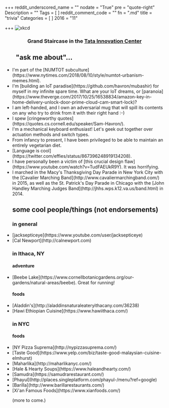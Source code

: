 +++
reddit_underscored_name = ""
nodate = "True"
pre = "quote-right"
Description = ""
Tags = [
]
reddit_comment_code = ""
fn = ".md"
title = "trivia"
Categories = [
]
2016 = "11"

+++
![xkcd](/img/tatastairs.jpg)
### <div style="text-align:center">Grand Staircase in the [Tata Innovation Center](https://tech.cornell.edu/campus/tata-innovation-center)</div>

<h2>&nbsp;&nbsp;&nbsp;&nbsp;&nbsp;&nbsp;&nbsp;"ask me about"...</h2>
<ul class="ul-interests fa-ul">

<li>
<i class="fa-li fa fa-hand-o-right"></i>
I'm part of the [NUMTOT subculture](https://www.nytimes.com/2018/08/10/style/numtot-urbanism-memes.html).</li>

<li>
<i class="fa-li fa fa-hand-o-right"></i>
I'm [building an IoT paradise](https://github.com/havron/mubashir) for myself in my infinite spare time. What are your IoT dreams, or [paranoia](https://www.theverge.com/2017/10/25/16538834/amazon-key-in-home-delivery-unlock-door-prime-cloud-cam-smart-lock)?
</li>

<li>
<i class="fa-li fa fa-hand-o-right"></i>
I am left-handed, and I own an adversarial mug that will spill its contents on any who try to drink
from it with their right hand :-)</li>

<li>
<i class="fa-li fa fa-hand-o-right"></i>
I spew [cringeworthy quotes](https://quotes.cs.cornell.edu/speaker/Sam-Havron/).
</li>

<li> <i class="fa-li fa fa-hand-o-right"></i> 
I'm a mechanical keyboard enthusiast!
Let's geek out together over actuation methods and switch types.
</li>

<li>
<i class="fa-li fa fa-hand-o-right"></i>
From infancy to present, I have been privileged to be able to maintain an entirely vegetarian diet.</li>

<li>
<i class="fa-li fa fa-hand-o-right"></i>
[Language is cool](https://twitter.com/effies/status/867396248919134208).
</li>

<li>
<i class="fa-li fa fa-hand-o-right"></i>
I have personally been a victim of [this crucial
design flaw](https://www.youtube.com/watch?v=TudFAEUkR9Y). It was horrifying.
</li>

<li>
<i class="fa-li fa fa-hand-o-right"></i>
I marched in the Macy's Thanksgiving Day Parade in New York City with the 
[Cavalier Marching Band](http://www.cavaliermarchingband.com/) 
in 2015, as well as the St. Patrick's Day Parade in Chicago with the 
[John Handley Marching Judges Band](http://jhhs.wps.k12.va.us/band.html) in 2014.</li>

## some cool people/things (not endorsements) 
### in general
<li>
<i class="fa-li fa fa-hand-o-right"></i>
[jacksepticeye](https://www.youtube.com/user/jacksepticeye)
</li>

<li>
<i class="fa-li fa fa-hand-o-right"></i>
[Cal Newport](http://calnewport.com)
</li>

### in Ithaca, NY
#### adventure
<li>
<i class="fa-li fa fa-hand-o-right"></i>
[Beebe
Lake](https://www.cornellbotanicgardens.org/our-gardens/natural-areas/beebe).
Great for running!
</li>

#### foods
<li>
<i class="fa-li fa fa-hand-o-right"></i>
[Aladdin's](http://aladdinsnaturaleateryithacany.com/36238)
</li>

<li>
<i class="fa-li fa fa-hand-o-right"></i>
 [Hawi Ethiopian Cuisine](https://www.hawiithaca.com/)
</li>

### in NYC
#### foods
<li>
<i class="fa-li fa fa-hand-o-right"></i>
[NY Pizza Suprema](http://nypizzasuprema.com/)
</li>

<li>
<i class="fa-li fa fa-hand-o-right"></i>
[Taste Good](https://www.yelp.com/biz/taste-good-malaysian-cuisine-elmhurst)
</li>

<li>
<i class="fa-li fa fa-hand-o-right"></i>
[Maharlika](http://maharlikanyc.com/)
</li>

<li>
<i class="fa-li fa fa-hand-o-right"></i>
[Hale & Hearty Soups](https://www.haleandhearty.com/)
</li>

<li>
<i class="fa-li fa fa-hand-o-right"></i>
[Samudra](https://samudrarestaurant.com/)
</li>

<li>
<i class="fa-li fa fa-hand-o-right"></i>
[Phayul](http://places.singleplatform.com/phayul-/menu?ref=google)
</li>

<li>
<i class="fa-li fa fa-hand-o-right"></i>
[Barilla](http://www.barillarestaurants.com/)
</li>

<li>
<i class="fa-li fa fa-hand-o-right"></i>
[Xi'an Famous Foods](https://www.xianfoods.com/)
</li>

(more to come.)

</ul>
